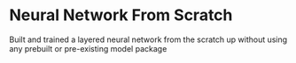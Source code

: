 # Neural Network From Scratch
Built and trained a layered neural network from the scratch up without using any prebuilt or pre-existing model package
